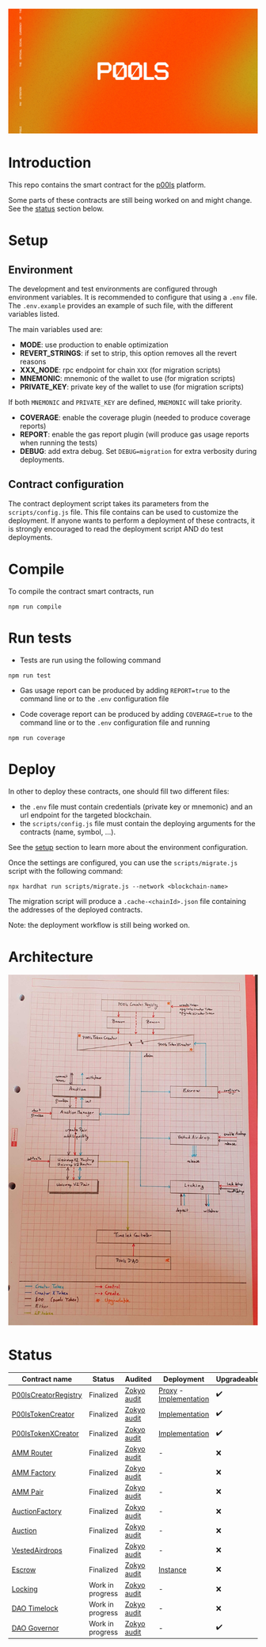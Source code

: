 ![P00ls Contracts](imgs/preview.jpg)

# Introduction

This repo contains the smart contract for the [p00ls](https://www.p00ls.io/) platform.

Some parts of these contracts are still being worked on and might change. See the [status](#Status) section below.

# Setup

## Environment

The development and test environments are configured through environment variables. It is recommended to configure that using a `.env` file. The `.env.example` provides an example of such file, with the different variables listed.

The main variables used are:

- **MODE**: use production to enable optimization
- **REVERT_STRINGS**: if set to strip, this option removes all the revert reasons
- **XXX_NODE**: rpc endpoint for chain `XXX` (for migration scripts)
- **MNEMONIC**: mnemonic of the wallet to use (for migration scripts)
- **PRIVATE_KEY**: private key of the wallet to use (for migration scripts)

If both `MNEMONIC` and `PRIVATE_KEY` are defined, `MNEMONIC` will take priority.

- **COVERAGE**: enable the coverage plugin (needed to produce coverage reports)
- **REPORT**: enable the gas report plugin (will produce gas usage reports when running the tests)
- **DEBUG**: add extra debug. Set `DEBUG=migration` for extra verbosity during deployments.

## Contract configuration

The contract deployment script takes its parameters from the `scripts/config.js` file. This file contains can be used to customize the deployment. If anyone wants to perform a deployment of these contracts, it is strongly encouraged to read the deployment script AND do test deployments.

# Compile

To compile the contract smart contracts, run

```
npm run compile
```

# Run tests

- Tests are run using the following command

```
npm run test
```

- Gas usage report can be produced by adding `REPORT=true` to the command line or to the `.env` configuration file

- Code coverage report can be produced by adding `COVERAGE=true` to the command line or to the `.env` configuration file and running

```
npm run coverage
```

# Deploy

In other to deploy these contracts, one should fill two different files:

- the `.env` file must contain credentials (private key or mnemonic) and an url endpoint for the targeted blockchain.
- the `scripts/config.js` file must contain the deploying arguments for the contracts (name, symbol, ...).

See the [setup](#Setup) section to learn more about the environment configuration.

Once the settings are configured, you can use the `scripts/migrate.js` script with the following command:

```
npx hardhat run scripts/migrate.js --network <blockchain-name>
```

The migration script will produce a `.cache-<chainId>.json` file containing the addresses of the deployed contracts.

Note: the deployment workflow is still being worked on.

# Architecture

![architecture](imgs/architecture.jpg)

# Status

| Contract name                                                     | Status           | Audited                                      | Deployment | Upgradeable        |
|-------------------------------------------------------------------|------------------|----------------------------------------------|------------|--------------------|
| [P00lsCreatorRegistry](contracts/tokens/P00lsCreatorRegistry.sol) | Finalized        | [Zokyo audit](audit/20220214_ZokyoAudit.pdf) | [Proxy](https://etherscan.io/address/0x7335db10622eecdeffadaee7f2454e37aedf7002) - [Implementation](https://etherscan.io/address/0xa5dd6c67a479c87cf8274cda565dafb285ced406) | :heavy_check_mark: |
| [P00lsTokenCreator](contracts/tokens/P00lsTokenCreator.sol)       | Finalized        | [Zokyo audit](audit/20220214_ZokyoAudit.pdf) | [Implementation](https://etherscan.io/address/0x88C3E2AC77fCd790FfC2CBb0F10f20776851e2E2)          | :heavy_check_mark: |
| [P00lsTokenXCreator](contracts/tokens/P00lsTokenXCreator.sol)     | Finalized        | [Zokyo audit](audit/20220214_ZokyoAudit.pdf) | [Implementation](https://etherscan.io/address/0xB1C32d552aFf1498D2B5544cc2a5734A796ECe97)          | :heavy_check_mark: |
| [AMM Router](contracts/finance/amm/UniswapV2Router02.sol)         | Finalized        | [Zokyo audit](audit/20220214_ZokyoAudit.pdf) | -          | :x:                |
| [AMM Factory](contracts/finance/amm/UniswapV2Factory.sol)         | Finalized        | [Zokyo audit](audit/20220214_ZokyoAudit.pdf) | -          | :x:                |
| [AMM Pair](contracts/finance/amm/UniswapV2Pair.sol)               | Finalized        | [Zokyo audit](audit/20220214_ZokyoAudit.pdf) | -          | :x:                |
| [AuctionFactory](contracts/finance/auction/AuctionFactory.sol)    | Finalized        | [Zokyo audit](audit/20220214_ZokyoAudit.pdf) | -          | :x:                |
| [Auction](contracts/finance/auction/Auction.sol)                  | Finalized        | [Zokyo audit](audit/20220214_ZokyoAudit.pdf) | -          | :x:                |
| [VestedAirdrops](contracts/finance/vesting/VestedAirdrops.sol)    | Finalized        | [Zokyo audit](audit/20220214_ZokyoAudit.pdf) | -          | :x:                |
| [Escrow](contracts/finance/staking/Escrow.sol)                    | Finalized        | [Zokyo audit](audit/20220214_ZokyoAudit.pdf) | [Instance](https://etherscan.io/address/0x86bb69b6fB0395ECd1ACDABf292968Ac3754F7fb)          | :x:                |
| [Locking](contracts/finance/locking/Locking.sol)                  | Work in progress | [Zokyo audit](audit/20220214_ZokyoAudit.pdf) | -          | :x:                |
| [DAO Timelock](contracts/dao/P00lsTimelock.sol)                   | Work in progress | [Zokyo audit](audit/20220214_ZokyoAudit.pdf) | -          | :x:                |
| [DAO Governor](contracts/dao/P00lsDAO.sol)                        | Work in progress | [Zokyo audit](audit/20220214_ZokyoAudit.pdf) | -          | :heavy_check_mark: |
